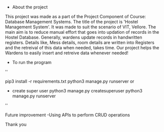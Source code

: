 - About the project 

This project was made as a part of the Project Component of Course: Database Management Systems. The title of the project is 'Hostel Management System'. It was made to suit the scenario of VIT, Vellore. The main aim is to reduce manual effort that goes into updation of records in the Hostel Database. Generally, wardens update records in handwritten registers. Details like, Mess details, room details are written into Registers and the retreival of this data when needed, takes time. Our project helps the Wardens to easily insert and retreive data whenever needed!

- To run the program

''

 pip3 install -r requirements.txt
 python3 manage.py runserver
 or
 - create super user
 python3 manage.py createsuperuser
 python3 manage.py runserver

''

Future improvement
 -Using APIs to perform CRUD operations

Thank you
